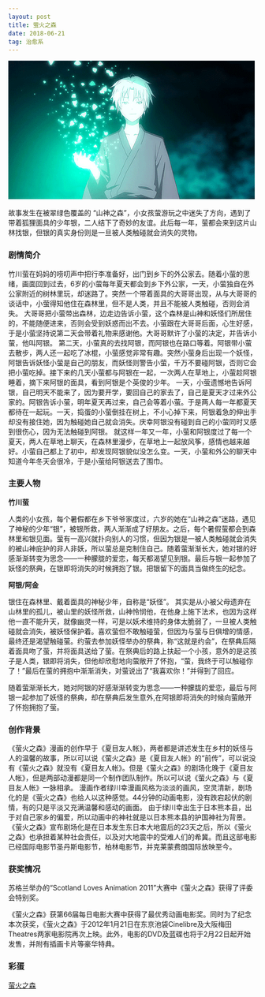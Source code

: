 ```yaml
---
layout: post
title: 萤火之森
date: 2018-06-21
tag: 治愈系
--- 
```


<img src="/images/posts/codeless/萤火之森.gif" height="281" width="500"> 

故事发生在被翠绿色覆盖的 “山神之森”，小女孩萤游玩之中迷失了方向，遇到了带着狐狸面具的少年银，二人结下了奇妙的友谊。此后每一年，萤都会来到这片山林找银，但银的真实身份则是一旦被人类触碰就会消失的灵物。


### 剧情简介

竹川萤在妈妈的唠叨声中把行李准备好，出门到乡下的外公家去。随着小萤的思绪，画面回到过去，6岁的小萤每年夏天都会到乡下外公家，一天，小萤独自在外公家附近的树林里玩，却迷路了。突然一个带着面具的大哥哥出现，从与大哥哥的谈话中，小萤得知他住在森林里，但不是人类，并且不能被人类触碰，否则会消失。
大哥哥把小萤带出森林，边走边告诉小萤，这个森林是山神和妖怪们所居住的，不能随便进来，否则会受到妖惑而出不去。小萤跟在大哥哥后面，心生好感，于是小萤坚持说第二天会带着礼物来感谢他。大哥哥默许了小萤的决定，并告诉小萤，他叫阿银。
第二天，小萤真的去找阿银，而阿银也在路口等着。阿银带小萤去散步，两人还一起吃了冰棍，小萤感觉非常有趣。突然小萤身后出现一个妖怪，阿银告诉妖怪小萤是自己的朋友，而妖怪则警告小萤，千万不要碰阿银，否则它会把小萤吃掉。接下来的几天小萤都与阿银在一起，一次两人在草地上，小萤趁阿银睡着，摘下来阿银的面具，看到阿银是个英俊的少年。
一天，小萤遗憾地告诉阿银，自己明天不能来了，因为要开学，要回自己的家去了，自己是夏天才过来外公家的。阿银告诉小萤，明年夏天再过来，自己会等着小萤。于是两人每一年都夏天都待在一起玩。一天，捣蛋的小萤倒挂在树上，不小心掉下来，阿银着急的伸出手却没有接住她，因为触碰她自己就会消失。庆幸阿银没有碰到自己的小萤同时又感到很伤心，因为无法触碰到阿银。
就这样一年又一年，小萤和阿银度过了每一个夏天，两人在草地上聊天，在森林里漫步，在草地上一起放风筝，感情也越来越好。小萤自己都上了初中，却发现阿银貌似没怎么变。一天，小萤和外公的聊天中知道今年冬天会很冷，于是小萤给阿银送去了围巾。

### 主要人物    

**竹川萤**
 
人类的小女孩，每个暑假都在乡下爷爷家度过，六岁的她在“山神之森”迷路，遇见了神秘的少年“银”，被银所救，两人渐渐成了好朋友。之后，每个暑假萤都会到森林里和银见面。萤有一高兴就扑向别人的习惯，但因为银是一被人类触碰就会消失的被山神庇护的非人非妖，所以萤总是克制住自己。随着萤渐渐长大，她对银的好感渐渐转变为思念——一种朦胧的爱恋，每天都渴望见到银。最后与银一起参加了妖怪的祭典，在银即将消失的时候拥抱了银。把银留下的面具当做终生的纪念。

**阿银/阿金**

银住在森林里、戴着面具的神秘少年，自称是“妖怪”。 其实是从小被父母遗弃在山林里的孤儿，被山里的妖怪所救，山神怜悯他，在他身上施下法术，也因为这样他一直不能升天，就像幽灵一样，可是以妖术维持的身体太脆弱了，一旦被人类触碰就会消失，被妖怪保护着。喜欢萤但不敢触碰萤，但因为与萤与日俱增的情感，最终还是渴望触碰萤。约萤去参加妖怪举办的祭典，称“这就是约会”，在祭典后隔着面具吻了萤，并将面具送给了萤。在祭典后的路上扶起一个小孩，意外的是这孩子是人类，银即将消失，但他却欣慰地向萤敞开了怀抱，“萤，我终于可以触碰你了！”最后在萤的拥抱中渐渐消失，对萤说出了“我喜欢你！”并得到了回应。

随着萤渐渐长大，她对阿银的好感渐渐转变为思念——一种朦胧的爱恋，最后与阿银一起参加了妖怪的祭典，却在祭典后发生意外,在阿银即将消失的时候向萤敞开了怀抱拥抱了萤。

### 创作背景

《萤火之森》漫画的创作早于《夏目友人帐》，两者都是讲述发生在乡村的妖怪与人的温馨的故事，所以可以说《萤火之森》是《夏目友人帐》的“前传”，可以说没有《萤火之森》就没有《夏目友人帐》。但是《萤火之森》的剧场化晚于《夏目友人帐》，但是两部动漫都是同一个制作团队制作。所以可以说《萤火之森》与《夏目友人帐》一脉相承。
漫画作者绿川幸漫画风格为淡淡的画风，空灵清新，剧场化的是《萤火之森》也给人以这种感觉。44分钟的动画电影，没有跌宕起伏的剧情，有的只是平淡又充满温馨和感动的画面。
由于绿川幸出生于日本熊本县，出于对自己家乡的偏爱，所以动画中的神社就是以日本熊本县的护国神社为背景。
《萤火之森》宣布剧场化是在日本发生东日本大地震后的23天之后，所以《萤火之森》也承担着某种社会责任，以及对大地震中的受难人们的希冀。而且这部电影已经国际电影节圣丹斯电影节，柏林电影节，并克莱蒙费朗国际放映至今。

### 获奖情况

苏格兰举办的“Scotland Loves Animation 2011”大赛中《萤火之森》获得了评委会特别奖。

《萤火之森》获第66届每日电影大赛中获得了最优秀动画电影奖。同时为了纪念本次获奖，《萤火之森》于2012年1月21日在东京池袋Cinelibre及大阪梅田Theatres两家电影院再次上映。此外，电影的DVD及蓝碟也将于2月22日起开始发售，并附有插画卡片等豪华特典。

### 彩蛋

[萤火之森](http://www.iqiyi.com/v_19rrk7o740.html?vfm=f_191_360y/)






